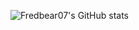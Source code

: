 ![Fredbear07's GitHub stats](https://github-readme-stats.vercel.app/api?username=Fredbear07&show_icons=true&theme=radical)
